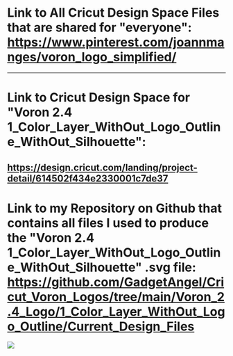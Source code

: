 # Link to All Cricut Design Space Files that are shared for "everyone": https://www.pinterest.com/joannmanges/voron_logo_simplified/

---

# Link to Cricut Design Space for "Voron 2.4 1_Color_Layer_WithOut_Logo_Outline_WithOut_Silhouette":
## https://design.cricut.com/landing/project-detail/614502f434e2330001c7de37

# Link to my Repository on Github that contains all files I used to produce the "Voron 2.4 1_Color_Layer_WithOut_Logo_Outline_WithOut_Silhouette" .svg file: https://github.com/GadgetAngel/Cricut_Voron_Logos/tree/main/Voron_2.4_Logo/1_Color_Layer_WithOut_Logo_Outline/Current_Design_Files


<img src="https://github.com/GadgetAngel/VoronUsers/blob/Cricut_Voron_Logos_by_GadgetAngel/printer_mods/GadgetAngel/Cricut_Voron_Logos/images/Voron2.4_1Color_WithOut_Logo_Outline_WithOut_Silhouette.jpg?raw=true" />
